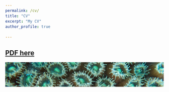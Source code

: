 ```yaml
---
permalink: /cv/
title: "CV"
excerpt: "My CV"
author_profile: true

---
```



## [PDF here](https://jldimond.github.io/files/JDCVSept19.pdf)

![polypstrip](/images/PC140520.JPG)
